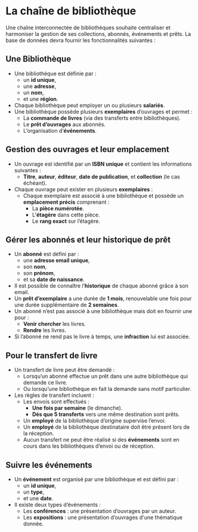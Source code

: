 # La chaîne de bibliothèque

Une chaîne interconnectée de bibliothèques souhaite centraliser et harmoniser la gestion de ses collections, abonnés, événements et prêts. La base de données devra fournir les fonctionnalités suivantes :

## Une Bibliothèque

- Une bibliothèque est définie par :
  - un **id unique**, 
  - une **adresse**, 
  - un **nom**, 
  - et une **région**.
- Chaque bibliothèque peut employer un ou plusieurs **salariés**.
- Une bibliothèque possède plusieurs **exemplaires** d’ouvrages et permet :
  - La **commande de livres** (via des transferts entre bibliothèques).  
  - Le **prêt d’ouvrages** aux abonnés.
  - L’organisation d’**événements**.

## Gestion des ouvrages et leur emplacement

- Un ouvrage est identifié par un **ISBN unique** et contient les informations suivantes :
  - **Titre**, **auteur**, **éditeur**, **date de publication**, et **collection** (le cas échéant).
- Chaque ouvrage peut exister en plusieurs **exemplaires** :
  - Chaque exemplaire est associé à une bibliothèque et possède un **emplacement précis** comprenant :
    - La **pièce numérotée**.
    - L’**étagère** dans cette pièce.
    - Le **rang exact** sur l’étagère.

## Gérer les abonnés et leur historique de prêt

- Un **abonné** est défini par :
  - une **adresse email unique**, 
  - son **nom**, 
  - son **prénom**, 
  - et sa **date de naissance**.
- Il est possible de connaître l’**historique** de chaque abonné grâce à son email.
- Un **prêt d’exemplaire** a une durée de **1 mois**, renouvelable une fois pour une durée supplémentaire de **2 semaines**.
- Un abonné n’est pas associé à une bibliothèque mais doit en fournir une pour :
  - **Venir chercher** les livres.
  - **Rendre** les livres.
- Si l’abonné ne rend pas le livre à temps, une **infraction** lui est associée.

## Pour le transfert de livre

- Un transfert de livre peut être demandé :
  - Lorsqu’un abonné effectue un prêt dans une autre bibliothèque qui demande ce livre.
  - Ou lorsqu’une bibliothèque en fait la demande sans motif particulier.
- Les règles de transfert incluent :
  - Les envois sont effectués :
    - **Une fois par semaine** (le dimanche).
    - **Dès que 5 transferts** vers une même destination sont prêts.
  - Un **employé** de la bibliothèque d’origine supervise l’envoi.
  - Un **employé** de la bibliothèque destinataire doit être présent lors de la réception.
  - Aucun transfert ne peut être réalisé si des **événements** sont en cours dans les bibliothèques d’envoi ou de réception.

## Suivre les événements

- Un **événement** est organisé par une bibliothèque et est défini par :
  - un **id unique**, 
  - un **type**, 
  - et une **date**.
- Il existe deux types d’événements :
  - Les **conférences** : une présentation d’ouvrages par un auteur.
  - Les **expositions** : une présentation d’ouvrages d'une thématique donnée.
